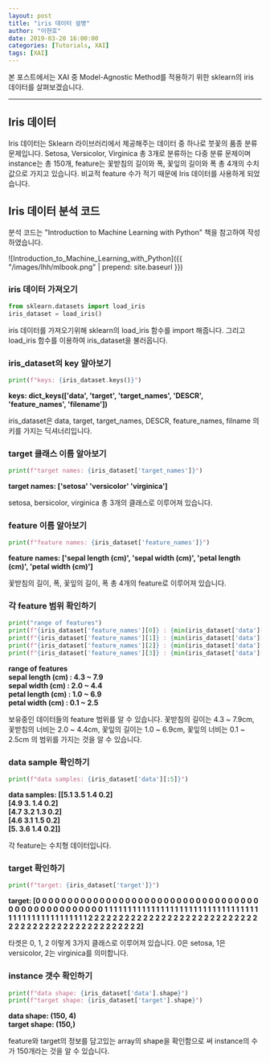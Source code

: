 ```yaml
---
layout: post
title: "iris 데이터 설명"
author: "이현호"
date: 2019-03-20 16:00:00
categories: [Tutorials, XAI]
tags: [XAI]
---
```


본 포스트에서는 XAI 중 Model-Agnostic Method를 적용하기 위한 sklearn의 iris 데이터를 살펴보겠습니다.

---

## Iris 데이터

 Iris 데이터는 Sklearn 라이브러리에서 제공해주는 데이터 중 하나로 붓꽃의 품종 분류 문제입니다. Setosa, Versicolor, Virginica 총 3개로 분류하는 다중 분류 문제이며 instance는 총 150개, feature는 꽃받침의 길이와 폭, 꽃잎의 길이와 폭 총 4개의 수치 값으로 가지고 있습니다.
 비교적 feature 수가 적기 때문에 Iris 데이터를 사용하게 되었습니다.
 
## Iris 데이터 분석 코드

 분석 코드는 "Introduction to Machine Learning with Python" 책을 참고하여 작성하였습니다.

 ![Introduction_to_Machine_Learning_with_Python]({{ "/images/lhh/mlbook.png" | prepend: site.baseurl }})

### iris 데이터 가져오기

 ```python
 from sklearn.datasets import load_iris
 iris_dataset = load_iris()
 ```

 iris 데이터를 가져오기위해 sklearn의 load_iris 함수를 import 해줍니다. 그리고 load_iris 함수를 이용하여 iris_dataset을 불러옵니다.

### iris_dataset의 key 알아보기

 ```python
 print(f"keys: {iris_dataset.keys()}")
 ```
 __keys: dict_keys(['data', 'target', 'target_names', 'DESCR', 'feature_names', 'filename'])__

 iris_dataset은 data, target, target_names, DESCR, feature_names, filname 의 키를 가지는 딕셔너리입니다.

### target 클래스 이름 알아보기

 ```python
 print(f"target names: {iris_dataset['target_names']}")
 ```
 __target names: ['setosa' 'versicolor' 'virginica']__

 setosa, bersicolor, virginica 총 3개의 클래스로 이루어져 있습니다.

### feature 이름 알아보기

 ```python
 print(f"feature names: {iris_dataset['feature_names']}")
 ```
 __feature names: ['sepal length (cm)', 'sepal width (cm)', 'petal length (cm)', 'petal width (cm)']__

 꽃받침의 길이, 폭, 꽃잎의 길이, 폭 총 4개의 feature로 이루어져 있습니다.

### 각 feature 범위 확인하기

 ```python
 print("range of features")
 print(f"{iris_dataset['feature_names'][0]} : {min(iris_dataset['data'][:, 0])} ~ {max(iris_dataset['data'][:, 0])}")
 print(f"{iris_dataset['feature_names'][1]} : {min(iris_dataset['data'][:, 1])} ~ {max(iris_dataset['data'][:, 1])}")
 print(f"{iris_dataset['feature_names'][2]} : {min(iris_dataset['data'][:, 2])} ~ {max(iris_dataset['data'][:, 2])}")
 print(f"{iris_dataset['feature_names'][3]} : {min(iris_dataset['data'][:, 3])} ~ {max(iris_dataset['data'][:, 3])}")      
 ```
 __range of features  
 sepal length (cm) : 4.3 ~ 7.9  
 sepal width (cm) : 2.0 ~ 4.4  
 petal length (cm) : 1.0 ~ 6.9  
 petal width (cm) : 0.1 ~ 2.5__

 보유중인 데이터들의 feature 범위를 알 수 있습니다. 꽃받침의 길이는 4.3 ~ 7.9cm, 꽃받침의 너비는 2.0 ~ 4.4cm, 꽃잎의 길이는 1.0 ~ 6.9cm, 꽃잎의 너비는 0.1 ~ 2.5cm 의 범위를 가지는 것을 알 수 있습니다. 

### data sample 확인하기
 
 ```python
 print(f"data samples: {iris_dataset['data'][:5]}")
 ```
 __data samples: [[5.1 3.5 1.4 0.2]  
 [4.9 3.  1.4 0.2]  
 [4.7 3.2 1.3 0.2]  
 [4.6 3.1 1.5 0.2]  
 [5.  3.6 1.4 0.2]]__
 
 각 feature는 수치형 데이터입니다.

### target 확인하기

 ```python
 print(f"target: {iris_dataset['target']}")
 ```
 __target: [0 0 0 0 0 0 0 0 0 0 0 0 0 0 0 0 0 0 0 0 0 0 0 0 0 0 0 0 0 0 0 0 0 0 0 0 0
 0 0 0 0 0 0 0 0 0 0 0 0 0 1 1 1 1 1 1 1 1 1 1 1 1 1 1 1 1 1 1 1 1 1 1 1 1
 1 1 1 1 1 1 1 1 1 1 1 1 1 1 1 1 1 1 1 1 1 1 1 1 1 1 2 2 2 2 2 2 2 2 2 2 2
 2 2 2 2 2 2 2 2 2 2 2 2 2 2 2 2 2 2 2 2 2 2 2 2 2 2 2 2 2 2 2 2 2 2 2 2 2
 2 2]__

 타겟은 0, 1, 2 이렇게 3가지 클래스로 이루어져 있습니다. 0은 setosa, 1은 versicolor, 2는 virginica를 의미합니다.

### instance 갯수 확인하기

 ```python
 print(f"data shape: {iris_dataset['data'].shape}")
 print(f"target shape: {iris_dataset['target'].shape}")
 ```
 __data shape: (150, 4)  
 target shape: (150,)__

 feature와 target의 정보를 담고있는 array의 shape을 확인함으로 써 instance의 수가 150개라는 것을 알 수 있습니다.





